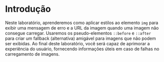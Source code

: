 # Introdução

Neste laboratório, aprenderemos como aplicar estilos ao elemento `img` para exibir uma mensagem de erro e a URL da imagem quando uma imagem não consegue carregar. Usaremos os pseudo-elementos `::before` e `::after` para criar um fallback (alternativa) amigável para imagens que não podem ser exibidas. Ao final deste laboratório, você será capaz de aprimorar a experiência do usuário, fornecendo informações úteis em caso de falhas no carregamento de imagens.
